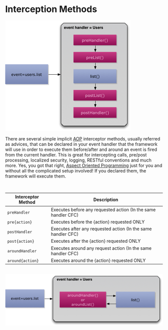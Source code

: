 # Interception Methods

<img src="../images/eventhandler-prepost.jpg"/>

There are several simple implicit [AOP](http://en.wikipedia.org/wiki/Aspect-oriented_programming) interceptor methods, usually referred as advices, that can be declared in your event handler that the framework will use in order to execute them before/after and around an event is fired from the current handler. This is great for intercepting calls, pre/post processing, localized security, logging, RESTful conventions and much more. Yes, you got that right, [Aspect Oriented Programming](http://en.wikipedia.org/wiki/Aspect-oriented_programming) just for you and without all the complicated setup involved! If you declared them, the framework will execute them.

<br>

| Interceptor Method | Description |
| -- | -- |
| <code>preHandler</code> | Executes before any requested action (In the same handler CFC)  |
| <code>pre{action}</code> | Executes before the {action} requested ONLY |
| <code>postHandler</code> | Executes after any requested action (In the same handler CFC)  |
| <code>post{action}</code> | Executes after the {action} requested ONLY |
| <code>aroundHandler</code> | Executes around any request action (In the same handler CFC)
| <code>around{action}</code> | Executes around the {action} requested ONLY

<br>

<img src="../images/eventhandler-around.jpg"/>